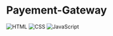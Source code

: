 # Payement-Gateway
![HTML](https://img.shields.io/badge/Language-HTML-orange) ![CSS](https://img.shields.io/badge/Language-CSS-green) ![JavaScript](https://img.shields.io/badge/Language-JavaScript-blue)
